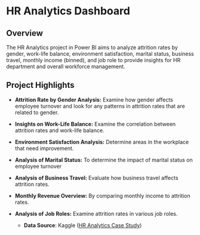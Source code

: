 # HR Analytics Dashboard

## Overview

The HR Analytics project in Power BI aims to analyze attrition rates by gender, work-life balance, environment satisfaction, marital status, business travel, monthly income (binned), and job role to provide insights for HR department and overall workforce management.

## Project Highlights

- **Attrition Rate by Gender Analysis:** Examine how gender affects employee turnover and look for any patterns in attrition rates that are related to gender.

- **Insights on Work-Life Balance:** Examine the correlation between attrition rates and work-life balance.

- **Environment Satisfaction Analysis:** Determine areas in the workplace that need improvement.

- **Analysis of Marital Status:** To determine the impact of marital status on employee turnover

- **Analysis of Business Travel:** Evaluate how business travel affects attrition rates.

- **Monthly Revenue Overview:** By comparing monthly income to attrition rates.

- **Analysis of Job Roles:** Examine attrition rates in various job roles.

    - **Data Source**: Kaggle ([HR Analytics Case Study](https://www.kaggle.com/datasets/vjchoudhary7/hr-analytics-case-study))

